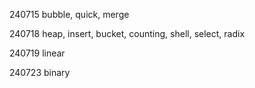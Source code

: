 240715
bubble, quick, merge 

240718
heap, insert, bucket, counting, shell, select, radix

240719
linear

240723
binary